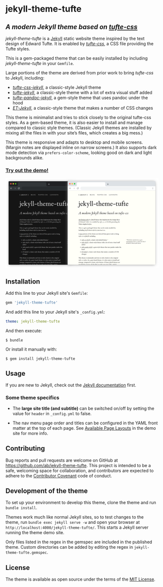 # jekyll-theme-tufte

## *A modern Jekyll theme based on [tufte-css](https://github.com/edwardtufte/tufte-css)*

*jekyll-theme-tufte* is a [Jekyll](https://jekyllrb.com) static website theme inspired by the text design of Edward
Tufte. It is enabled by [*tufte-css*](https://github.com/edwardtufte/tufte-css),
a CSS file providing the Tufte styles.

This is a gem-packaged theme that can be easily installed by including
*jekyll-theme-tufte* in your `Gemfile`.

Large portions of the theme are derived from prior work to bring *tufte-css* to Jekyll, including:

* [*tufte-css-jekyll*](https://github.com/sdruskat/tufte-css-jekyll), a classic-style Jekyll theme
* [*tufte-jekyll*](https://github.com/clayh53/tufte-jekyll), a classic-style theme with a lot of extra visual stuff added
* [*tufte-pandoc-jekyll*](https://github.com/jez/tufte-pandoc-jekyll), a gem-style theme that uses pandoc under the hood
* [*ET-Jekyll*](https://github.com/bradleytaunt/ET-Jekyll), a classic-style theme that makes a number of CSS changes

This theme is minimalist and tries to stick closely to the original tufte-css styles. As a gem-based theme, it is also easier to install and manage compared to classic style themes. (Classic Jekyll themes are installed by mixing all the files in with your site’s files, which creates a big mess.)

This theme is responsive and adapts to desktop and mobile screens. (Margin notes
are displayed inline on narrow screens.) It also supports dark mode detection
via `prefers-color-scheme`, looking good on dark and light backgrounds alike.

### [Try out the demo!](https://ab.github.io/jekyll-theme-tufte/)

[![demo-screenshot](./screenshot.png)](https://ab.github.io/jekyll-theme-tufte/)

## Installation

Add this line to your Jekyll site's `Gemfile`:

```ruby
gem 'jekyll-theme-tufte'
```

And add this line to your Jekyll site's `_config.yml`:

```yaml
theme: jekyll-theme-tufte
```

And then execute:

    $ bundle

Or install it manually with:

    $ gem install jekyll-theme-tufte

## Usage

If you are new to Jekyll, check out the [Jekyll documentation](https://jekyllrb.com/docs/home/) first.

### Some theme specifics

- The **large site title (and subtitle)** can be switched on/off by setting the value for `header` in `_config.yml` to false.

- The nav menu page order and titles can be configured in the YAML front matter at the top of each page. See [Available Page Layouts](https://ab.github.io/jekyll-theme-tufte/page/layouts) in the demo site for more info.

## Contributing

Bug reports and pull requests are welcome on GitHub at https://github.com/ab/jekyll-theme-tufte. This project is intended to be a safe, welcoming space for collaboration, and contributors are expected to adhere to the [Contributor Covenant](https://www.contributor-covenant.org/) code of conduct.

## Development of the theme

To set up your environment to develop this theme, clone the theme and run `bundle install`.

Themes work much like normal Jekyll sites, so to test changes to the theme, run `bundle exec jekyll serve -w` and open your browser at `http://localhost:4000/jekyll-theme-tufte/`. This starts a Jekyll server running the theme demo site.

Only files listed in the regex in the gemspec are included in the published theme. Custom directories can be added by editing the regex in `jekyll-theme-tufte.gemspec`.

## License

The theme is available as open source under the terms of the [MIT License](https://opensource.org/licenses/MIT).

